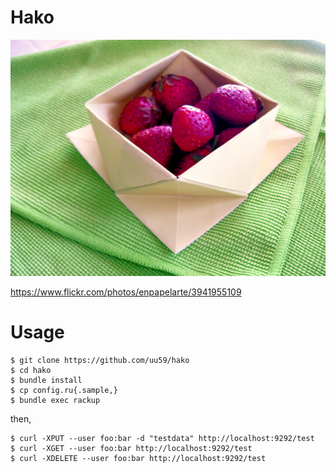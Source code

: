 # Hako

![](hako.jpg)

<https://www.flickr.com/photos/enpapelarte/3941955109>

# Usage

    $ git clone https://github.com/uu59/hako
    $ cd hako
    $ bundle install
    $ cp config.ru{.sample,}
    $ bundle exec rackup

then,

    $ curl -XPUT --user foo:bar -d "testdata" http://localhost:9292/test
    $ curl -XGET --user foo:bar http://localhost:9292/test
    $ curl -XDELETE --user foo:bar http://localhost:9292/test

